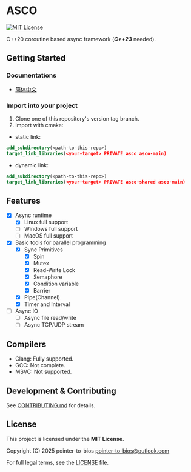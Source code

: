 # ASCO

[![MIT License](https://img.shields.io/badge/License-MIT-blue.svg)](LICENSE.md)

C++20 coroutine based async framework (***C++23*** needed).

## Getting Started

### Documentations

- [简体中文](https://pointertobios.github.io/asco/zhcn/)

### Import into your project

1. Clone one of this repository's version tag branch.
2. Import with cmake:

- static link:

```cmake
add_subdirectory(<path-to-this-repo>)
target_link_libraries(<your-target> PRIVATE asco asco-main)
```

- dynamic link:

```cmake
add_subdirectory(<path-to-this-repo>)
target_link_libraries(<your-target> PRIVATE asco-shared asco-main)
```

## Features

- [x] Async runtime
  - [x] Linux full support
  - [ ] Windows full support
  - [ ] MacOS full support
- [x] Basic tools for parallel programming
  - [x] Sync Primitives
    - [x] Spin
    - [x] Mutex
    - [x] Read-Write Lock
    - [x] Semaphore
    - [x] Condition variable
    - [x] Barrier
  - [x] Pipe(Channel)
  - [x] Timer and Interval
- [ ] Async IO
  - [ ] Async file read/write
  - [ ] Async TCP/UDP stream

## Compilers

- Clang: Fully supported.
- GCC: Not complete.
- MSVC: Not supported.

## Development & Contributing

See [CONTRIBUTING.md](./CONTRIBUTING.md) for details.

## License

This project is licensed under the **MIT License**.

Copyright (C) 2025 pointer-to-bios <pointer-to-bios@outlook.com>

For full legal terms, see the [LICENSE](./LICENSE.md) file.
